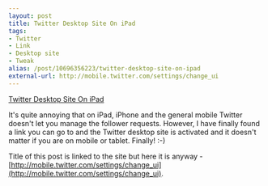```yaml
---
layout: post
title: Twitter Desktop Site On iPad
tags:
- Twitter
- Link
- Desktop site
- Tweak
alias: /post/10696356223/twitter-desktop-site-on-ipad
external-url: http://mobile.twitter.com/settings/change_ui
---
```

[Twitter Desktop Site On iPad](http://mobile.twitter.com/settings/change_ui)

It's quite annoying that on iPad, iPhone and the general mobile Twitter doesn't let you manage the follower requests. However, I have finally found a link you can go to and the Twitter desktop site is activated and it doesn't matter if you are on mobile or tablet. Finally! :-)

Title of this post is linked to the site but here it is anyway - [http://mobile.twitter.com/settings/change_ui](http://mobile.twitter.com/settings/change_ui).